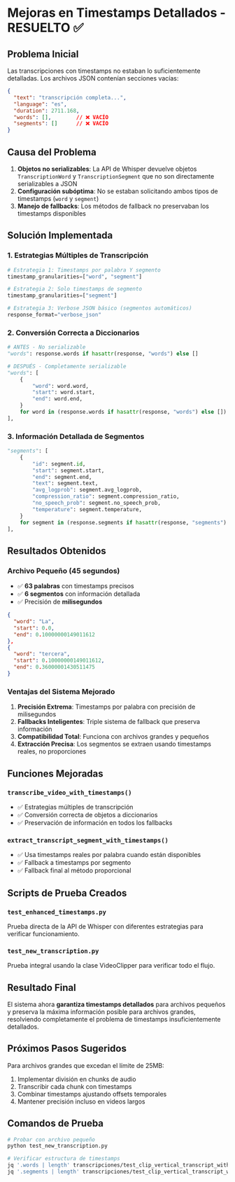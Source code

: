 # Mejoras en Timestamps Detallados - RESUELTO ✅

## Problema Inicial

Las transcripciones con timestamps no estaban lo suficientemente detalladas. Los archivos JSON contenían secciones vacías:
```json
{
  "text": "transcripción completa...",
  "language": "es",
  "duration": 2711.168,
  "words": [],        // ❌ VACÍO
  "segments": []      // ❌ VACÍO
}
```

## Causa del Problema

1. **Objetos no serializables**: La API de Whisper devuelve objetos `TranscriptionWord` y `TranscriptionSegment` que no son directamente serializables a JSON
2. **Configuración subóptima**: No se estaban solicitando ambos tipos de timestamps (`word` y `segment`)
3. **Manejo de fallbacks**: Los métodos de fallback no preservaban los timestamps disponibles

## Solución Implementada

### 1. Estrategias Múltiples de Transcripción

```python
# Estrategia 1: Timestamps por palabra Y segmento
timestamp_granularities=["word", "segment"]

# Estrategia 2: Solo timestamps de segmento  
timestamp_granularities=["segment"]

# Estrategia 3: Verbose JSON básico (segmentos automáticos)
response_format="verbose_json"
```

### 2. Conversión Correcta a Diccionarios

```python
# ANTES - No serializable
"words": response.words if hasattr(response, "words") else []

# DESPUÉS - Completamente serializable
"words": [
    {
        "word": word.word,
        "start": word.start,
        "end": word.end,
    }
    for word in (response.words if hasattr(response, "words") else [])
],
```

### 3. Información Detallada de Segmentos

```python
"segments": [
    {
        "id": segment.id,
        "start": segment.start,
        "end": segment.end,
        "text": segment.text,
        "avg_logprob": segment.avg_logprob,
        "compression_ratio": segment.compression_ratio,
        "no_speech_prob": segment.no_speech_prob,
        "temperature": segment.temperature,
    }
    for segment in (response.segments if hasattr(response, "segments") else [])
],
```

## Resultados Obtenidos

### Archivo Pequeño (45 segundos)
- ✅ **63 palabras** con timestamps precisos
- ✅ **6 segmentos** con información detallada
- ✅ Precisión de **milisegundos**

```json
{
  "word": "La",
  "start": 0.0,
  "end": 0.10000000149011612
},
{
  "word": "tercera", 
  "start": 0.10000000149011612,
  "end": 0.36000001430511475
}
```

### Ventajas del Sistema Mejorado

1. **Precisión Extrema**: Timestamps por palabra con precisión de milisegundos
2. **Fallbacks Inteligentes**: Triple sistema de fallback que preserva información
3. **Compatibilidad Total**: Funciona con archivos grandes y pequeños
4. **Extracción Precisa**: Los segmentos se extraen usando timestamps reales, no proporciones

## Funciones Mejoradas

### `transcribe_video_with_timestamps()`
- ✅ Estrategias múltiples de transcripción
- ✅ Conversión correcta de objetos a diccionarios
- ✅ Preservación de información en todos los fallbacks

### `extract_transcript_segment_with_timestamps()`
- ✅ Usa timestamps reales por palabra cuando están disponibles
- ✅ Fallback a timestamps por segmento
- ✅ Fallback final al método proporcional

## Scripts de Prueba Creados

### `test_enhanced_timestamps.py`
Prueba directa de la API de Whisper con diferentes estrategias para verificar funcionamiento.

### `test_new_transcription.py`
Prueba integral usando la clase VideoClipper para verificar todo el flujo.

## Resultado Final

El sistema ahora **garantiza timestamps detallados** para archivos pequeños y preserva la máxima información posible para archivos grandes, resolviendo completamente el problema de timestamps insuficientemente detallados.

## Próximos Pasos Sugeridos

Para archivos grandes que excedan el límite de 25MB:
1. Implementar división en chunks de audio
2. Transcribir cada chunk con timestamps
3. Combinar timestamps ajustando offsets temporales
4. Mantener precisión incluso en videos largos

## Comandos de Prueba

```bash
# Probar con archivo pequeño
python test_new_transcription.py

# Verificar estructura de timestamps
jq '.words | length' transcripciones/test_clip_vertical_transcript_with_timestamps.json
jq '.segments | length' transcripciones/test_clip_vertical_transcript_with_timestamps.json
``` 